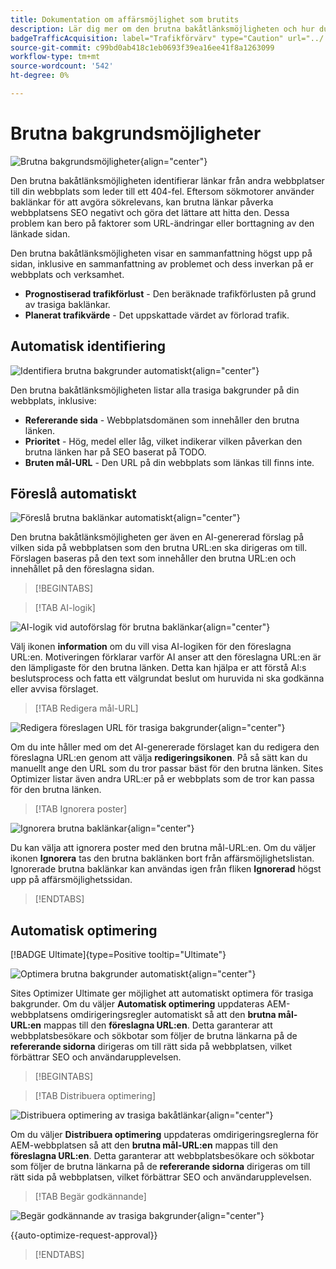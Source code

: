 ```yaml
---
title: Dokumentation om affärsmöjlighet som brutits
description: Lär dig mer om den brutna bakåtlänksmöjligheten och hur du kan använda den för att förbättra trafikförvärvet.
badgeTrafficAcquisition: label="Trafikförvärv" type="Caution" url="../../opportunity-types/traffic-acquisition.md" tooltip="Trafikförvärv"
source-git-commit: c99bd0ab418c1eb0693f39ea16ee41f8a1263099
workflow-type: tm+mt
source-wordcount: '542'
ht-degree: 0%

---
```



# Brutna bakgrundsmöjligheter

![Brutna bakgrundsmöjligheter](./assets/broken-backlinks/hero.png){align="center"}

Den brutna bakåtlänksmöjligheten identifierar länkar från andra webbplatser till din webbplats som leder till ett 404-fel. Eftersom sökmotorer använder baklänkar för att avgöra sökrelevans, kan brutna länkar påverka webbplatsens SEO negativt och göra det lättare att hitta den. Dessa problem kan bero på faktorer som URL-ändringar eller borttagning av den länkade sidan.

Den brutna bakåtlänksmöjligheten visar en sammanfattning högst upp på sidan, inklusive en sammanfattning av problemet och dess inverkan på er webbplats och verksamhet.

* **Prognostiserad trafikförlust** - Den beräknade trafikförlusten på grund av trasiga baklänkar.
* **Planerat trafikvärde** - Det uppskattade värdet av förlorad trafik.

## Automatisk identifiering

![Identifiera brutna bakgrunder automatiskt](./assets/broken-backlinks/auto-identify.png){align="center"}

Den brutna bakåtlänksmöjligheten listar alla trasiga bakgrunder på din webbplats, inklusive:

* **Refererande sida** - Webbplatsdomänen som innehåller den brutna länken.
* **Prioritet** - Hög, medel eller låg, vilket indikerar vilken påverkan den brutna länken har på SEO baserat på TODO.
* **Bruten mål-URL** - Den URL på din webbplats som länkas till finns inte.

## Föreslå automatiskt

![Föreslå brutna baklänkar automatiskt](./assets/broken-backlinks/auto-suggest.png){align="center"}

Den brutna bakåtlänksmöjligheten ger även en AI-genererad förslag på vilken sida på webbplatsen som den brutna URL:en ska dirigeras om till. Förslagen baseras på den text som innehåller den brutna URL:en och innehållet på den föreslagna sidan.


>[!BEGINTABS]

>[!TAB AI-logik]

![AI-logik vid autoförslag för brutna baklänkar](./assets/broken-backlinks/auto-suggest-ai-rationale.png){align="center"}

Välj ikonen **information** om du vill visa AI-logiken för den föreslagna URL:en. Motiveringen förklarar varför AI anser att den föreslagna URL:en är den lämpligaste för den brutna länken. Detta kan hjälpa er att förstå AI:s beslutsprocess och fatta ett välgrundat beslut om huruvida ni ska godkänna eller avvisa förslaget.

>[!TAB Redigera mål-URL]

![Redigera föreslagen URL för trasiga bakgrunder](./assets/broken-backlinks/edit-target-url.png){align="center"}

Om du inte håller med om det AI-genererade förslaget kan du redigera den föreslagna URL:en genom att välja **redigeringsikonen**. På så sätt kan du manuellt ange den URL som du tror passar bäst för den brutna länken. Sites Optimizer listar även andra URL:er på er webbplats som de tror kan passa för den brutna länken.

>[!TAB Ignorera poster]

![Ignorera brutna baklänkar](./assets/broken-backlinks/ignore.png){align="center"}

Du kan välja att ignorera poster med den brutna mål-URL:en. Om du väljer ikonen **Ignorera** tas den brutna baklänken bort från affärsmöjlighetslistan. Ignorerade brutna baklänkar kan användas igen från fliken **Ignorerad** högst upp på affärsmöjlighetssidan.

>[!ENDTABS]

## Automatisk optimering

[!BADGE Ultimate]{type=Positive tooltip="Ultimate"}

![Optimera brutna bakgrunder automatiskt](./assets/broken-backlinks/auto-optimize.png){align="center"}

Sites Optimizer Ultimate ger möjlighet att automatiskt optimera för trasiga bakgrunder. Om du väljer **Automatisk optimering** uppdateras AEM-webbplatsens omdirigeringsregler automatiskt så att den **brutna mål-URL:en** mappas till den **föreslagna URL:en**. Detta garanterar att webbplatsbesökare och sökbotar som följer de brutna länkarna på de **refererande sidorna** dirigeras om till rätt sida på webbplatsen, vilket förbättrar SEO och användarupplevelsen.

>[!BEGINTABS]

>[!TAB Distribuera optimering]

![Distribuera optimering av trasiga bakåtlänkar](./assets/broken-backlinks/deploy-optimization.png){align="center"}

Om du väljer **Distribuera optimering** uppdateras omdirigeringsreglerna för AEM-webbplatsen så att den **brutna mål-URL:en** mappas till den **föreslagna URL:en**. Detta garanterar att webbplatsbesökare och sökbotar som följer de brutna länkarna på de **refererande sidorna** dirigeras om till rätt sida på webbplatsen, vilket förbättrar SEO och användarupplevelsen.

>[!TAB Begär godkännande]

![Begär godkännande av trasiga bakgrunder](./assets/broken-backlinks/request-approval.png){align="center"}

{{auto-optimize-request-approval}}

>[!ENDTABS]
